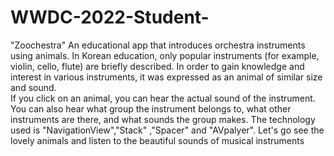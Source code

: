 # WWDC-2022-Student-

"Zoochestra" An educational app that introduces orchestra instruments using animals. 
In Korean education, only popular instruments (for example, violin, cello, flute) are briefly described. 
In order to gain knowledge and interest in various instruments, it was expressed as an animal of similar size and sound.  
If you click on an animal, you can hear the actual sound of the instrument. You can also hear what group the instrument belongs to, what other instruments are there, and what sounds the group makes.
The technology used is "NavigationView","Stack" ,"Spacer" and "AVpalyer".
Let's go see the lovely animals and listen to the beautiful sounds of musical instruments
